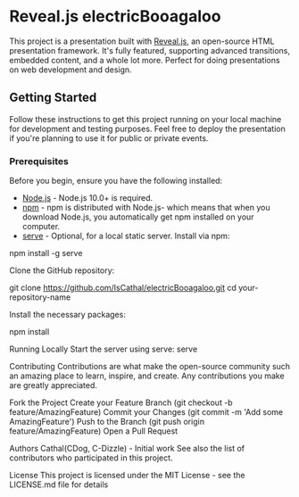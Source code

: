 # Reveal.js electricBooagaloo

This project is a presentation built with [Reveal.js](https://revealjs.com/), an open-source HTML presentation framework. It's fully featured, supporting advanced transitions, embedded content, and a whole lot more. Perfect for doing presentations on web development and design.

## Getting Started

Follow these instructions to get this project running on your local machine for development and testing purposes. Feel free to deploy the presentation if you're planning to use it for public or private events.

### Prerequisites

Before you begin, ensure you have the following installed:
- [Node.js](https://nodejs.org/en/download/) - Node.js 10.0+ is required.
- [npm](https://npmjs.com/get-npm) - npm is distributed with Node.js- which means that when you download Node.js, you automatically get npm installed on your computer.
- [serve](https://www.npmjs.com/package/serve) - Optional, for a local static server. Install via npm:


npm install -g serve

Clone the GitHub repository:

git clone https://github.com/IsCathal/electricBooagaloo.git
cd your-repository-name

Install the necessary packages:

npm install

Running Locally
Start the server using serve:
serve

Contributing
Contributions are what make the open-source community such an amazing place to learn, inspire, and create. Any contributions you make are greatly appreciated.

Fork the Project
Create your Feature Branch (git checkout -b feature/AmazingFeature)
Commit your Changes (git commit -m 'Add some AmazingFeature')
Push to the Branch (git push origin feature/AmazingFeature)
Open a Pull Request

Authors
Cathal(CDog, C-Dizzle) - Initial work 
See also the list of contributors who participated in this project.

License
This project is licensed under the MIT License - see the LICENSE.md file for details


